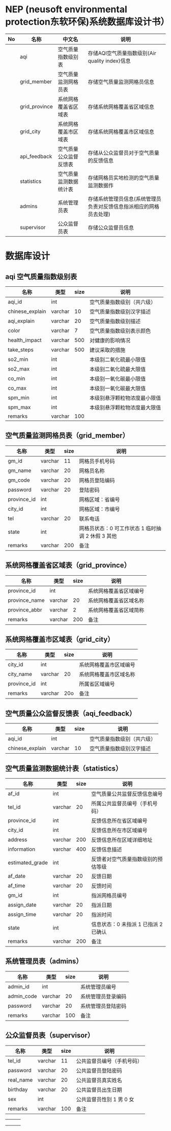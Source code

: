 # NEP (neusoft environmental protection东软环保)系统数据库设计书）

| No   | 名称          | 中文名                 | 说明                                                         |
| ---- | ------------- | ---------------------- | ------------------------------------------------------------ |
|      | aqi           | 空气质量指数级别表     | 存储AQI空气质量指数级别(Air quality index)信息               |
|      | grid_member   | 空气质量监测网格员表   | 存储空气质量监测网格员信息                                   |
|      | grid_province | 系统网格覆盖省区域表   | 存储系统网格覆盖省区域信息                                   |
|      | grid_city     | 系统网格覆盖市区域表   | 存储系统网格覆盖市区域信息                                   |
|      | api_feedback  | 空气质量公众监督反馈表 | 存储从公众监督员对于空气质量的反馈信息                       |
|      | statistics    | 空气质量监测数据统计表 | 存储网格员实地检测的空气质量监测数据作                       |
|      | admins        | 系统管理员表           | 存储系统管理员信息(系统管理员负责对反馈信息指派相应的网格员去处理) |
|      | supervisor    | 公众监督员表           | 存储公众监督员信息                                           |

# 数据库设计

## aqi 空气质量指数级别表

| 名称            | 类型    | size | 说明                         |
| --------------- | ------- | ---- | ---------------------------- |
| aqi_id          | int     |      | 空气质量指数级别（共六级）   |
| chinese_explain | varchar | 10   | 空气质量指数级别汉字描述     |
| aqi_explain     | varchar | 20   | 空气质量指数级别描述         |
| color           | varchar | 7    | 空气质量指数级别表示颜色     |
| health_impact   | varchar | 500  | 对健康的影响情况             |
| take_steps      | varchar | 500  | 建议采取的措施               |
| so2_min         | int     |      | 本级别二氧化硫最小限值       |
| so2_max         | int     |      | 本级别二氧化硫最大限值       |
| co_min          | int     |      | 本级别一氧化碳最小限值       |
| co_max          | int     |      | 本级别一氧化碳最大限值       |
| spm_min         | int     |      | 本级别悬浮颗粒物浓度最小限值 |
| spm_max         | int     |      | 本级别悬浮颗粒物浓度最大限值 |
| remarks         | varchar | 100  |                              |

## 空气质量监测网格员表（grid_member）

| 名称        | 类型    | size | 说明                                              |
| ----------- | ------- | ---- | ------------------------------------------------- |
| gm_id       | varchar | 11   | 网格员手机号码                                    |
| gm_name     | varchar | 20   | 网格员名称                                        |
| gm_code     | varchar | 20   | 网格员登陆编码                                    |
| password    | varchar | 20   | 登陆密码                                          |
| province_id | int     |      | 网格区域：省编号                                  |
| city_id     | int     |      | 网格区域：市编号                                  |
| tel         | varchar | 20   | 联系电话                                          |
| state       | int     |      | 网格员状态：0 可工作状态 1 临时抽调 2 休假 3 其他 |
| remarks     | varchar | 200  | 备注                                              |

## 系统网格覆盖省区域表（grid_province）

| 名称          | 类型    | size | 说明                   |
| ------------- | ------- | ---- | ---------------------- |
| province_id   | int     |      | 系统网格覆盖省区域编号 |
| province_name | varchar | 20   | 系统网格覆盖省区域名称 |
| province_abbr | varchar | 2    | 系统网格覆盖省区域简称 |
| remarks       | varchar | 200  | 备注                   |

## 系统网格覆盖市区域表（grid_city）

| 名称        | 类型    | size | 说明                   |
| ----------- | ------- | ---- | ---------------------- |
| city_id     | int     |      | 系统网格覆盖市区域编号 |
| city_name   | varchar | 20   | 系统网格覆盖市区域名称 |
| province_id | int     |      | 所属省区域编号         |
| remarks     | varchar | 20o  | 备注                   |

## 空气质量公众监督反馈表（aqi_feedback）

| 名称            | 类型    | size | 说明                       |
| --------------- | ------- | ---- | -------------------------- |
| aqi_id          | int     |      | 空气质量指数级别（共六级） |
| chinese_explain | varchar | 10   | 空气质量指数级别汉字描述   |

## 空气质量监测数据统计表（statistics）

| 名称            | 类型    | size | 说明                                 |
| --------------- | ------- | ---- | ------------------------------------ |
| af_id           | int     |      | 空气质量公共监督反馈信息编号         |
| tel_id          | varchar | 20   | 所属公共监督员编号（手机号码）       |
| province_id     | int     |      | 反馈信息所在省区域编号               |
| city_id         | int     |      | 反馈信息所在市区域编号               |
| address         | varchar | 200  | 反馈信息所在区域详细地址             |
| information     | varchar | 400  | 反馈信息描述                         |
| estimated_grade | int     |      | 反馈者对空气质量指数级别的预估等级   |
| af_date         | varchar | 20   | 反馈日期                             |
| af_time         | varchar | 20   | 反馈时间                             |
| gm_id           | int     |      | 指派网格员编号                       |
| assign_date     | varchar | 20   | 指派日期                             |
| assign_time     | varchar | 20   | 指派时间                             |
| state           | int     |      | 信息状态：0 未指派 1 已指派 2 已确认 |
| remarks         | varchar | 200  | 备注                                 |

## 系统管理员表（admins）

| 名称       | 类型    | size | 说明               |
| ---------- | ------- | ---- | ------------------ |
| admin_id   | int     |      | 系统管理员编号     |
| admin_code | varchar | 20   | 系统管理员登录编码 |
| password   | varchar | 20   | 系统管理员登陆密码 |
| remarks    | varchar | 100  | 备注               |

## 公众监督员表（supervisor）

| 名称      | 类型    | size | 说明                       |
| --------- | ------- | ---- | -------------------------- |
| tel_id    | varchar | 11   | 公共监督员编号（手机号码） |
| password  | varchar | 20   | 公共监督员登陆密码         |
| real_name | varchar | 20   | 公共监督员真实姓名         |
| birthday  | varchar | 20   | 公共监督员出生日期         |
| sex       | int     |      | 公共监督员性别 1 男 0 女   |
| remarks   | varchar | 100  | 备注                       |

|      |      |      |
| ---- | ---- | ---- |
|      |      |      |
|      |      |      |
|      |      |      |